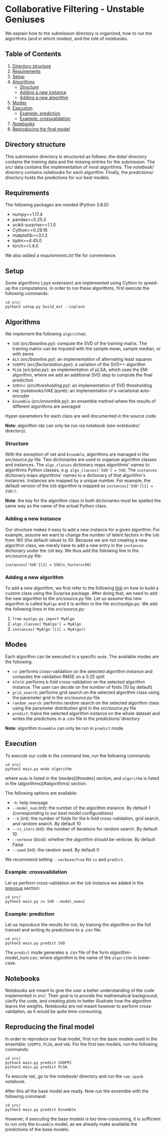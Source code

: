 # Collaborative Filtering - Unstable Geniuses

We explain how to the submission directory is organized, how to run the algorithms (and in which modes), and the role of notebooks.

## Table of Contents

1. [Directory structure](#directory-structure)
2. [Requirements](#requirements)
3. [Setup](#setup)
4. [Algorithms](#algorithms)
    * [Structure](#structure)
    * [Adding a new instance](#adding-a-new-instance)
    * [Adding a new algorithm](#adding-a-new-algorithm)
5. [Modes](#modes)
6. [Execution](#execution)
    * [Example: prediction](#example-prediction)
    * [Example: crossvalidation](#example-crossvalidation)
7. [Notebooks](#notebooks)
8. [Reproducing the final model](#reproducing-the-final-model)

## Directory structure

This submission directory is structured as follows: the *data/* directory contains the training data and the missing entries for the submission. The *src/* data contains the implementation of most algorithms. The *notebook/* directory contains notebooks for each algorithm. Finally, the *predictions/* directory holds the predictions for our best models.

## Requirements

The following packages are needed (Python 3.8.0):

+ numpy>=1.17.4
+ pandas>=0.25.3
+ scikit-surprise>=1.1.0
+ Cython>=0.29.16
+ matplotlib>=3.1.2
+ tqdm>=4.45.0
+ torch>=1.4.0

We also added a *requirements.txt* file for convenience.

## Setup

Some algorithms (*.pyx* extension) are implemented using Cython to speed-up the computations. In order to run these algorithms, first execute the following commands:

```
cd src/
python3 setup.py build_ext --inplace
```

## Algorithms

We implement the following `algorithm`s:

+ `SVD` (*src/baseline.py*): compute the SVD of the training matrix. The training matrix can be imputed with the sample mean, sample median, or with zeros
+ `ALS` (*src/baseline.py*): an implementation of alternating least squares
+ `SVDPP2` (*src/factorization.pyx*): a variation of the SVD++ algorithm
+ `PLSA` (*src/plsa.py*): an implementation of pLSA, which uses the EM-algorithm, where we add an additional SVD step to compute the final prediction
+ `SVDthr` (*src/thresholding.py*): an implementation of SVD thresholding
+ `VAE` (*notebooks/VAE.ipynb*): an implementation of a variational auto-encoder
+ `Ensemble` (*src/ensemble.py*): an ensemble method where the results of different algorithms are averaged

Hyper-parameters for each class are well documented in the source code.

**Note**: algorithm `VAE` can only be run via notebook (see *notebooks/* directory).

### Structure

With the exception of `VAE` and `Ensemble`, algorithms are managed in the *src/source.py* file. Two dictionaries are used to organize algorithm classes and instances. The `algo_classes` dictionary maps algorithms' names to algorithms Python classes, e.g. `algo_classes['SVD'] = SVD`. The `instances` dictionary maps algorithms' names to a dictionary of that algorithm's instances. Instances are mapped by a unique number. For example, the default version of the `SVD` algorithm is mapped as `instances['SVD'][1] = SVD()`.

**Note**: the key for the algorithm class in both dictionaries must be spelled the same way as the name of the actual Python class.

### Adding a new instance

Our structure makes it easy to add a new instance for a given algorithm.
For example, assume we want to change the number of latent factors in the `SVD` from 160 (the default value) to 50. Because we are not creating a new algorithm class, we merely have to add a new entry in the `instances` dictionary under the `SVD` key. We thus add the following line in the *src/source.py* file:

```
instances['SVD'][2] = SVD(n_factors=50)
```

### Adding a new algorithm

To add a new algorithm, we first refer to the following [link](https://surprise.readthedocs.io/en/stable/building_custom_algo.html) on how to build a custom class using the Surprise package.
After doing that, we need to add the new algorithm to the *src/source.py* file. Let us assume this new algorithm is called `MyAlgo` and it is written in the file *src/myalgo.py*. We add the following lines in the *src/source.py*:

1. `from myalgo.py import MyAlgo`
2. `algo_classes['MyAlgo'] = MyAlgo`
3. `instances['MyAlgo'][1] = MyAlgo()`

## Modes

Each algorithm can be executed in a specific `mode`. The available modes are the following:

+ `cv`: performs cross-validation on the selected algorithm instance and computes the validation RMSE on a 0.25 split
+ `kfold`: performs k-fold cross-validation on the selected algorithm instance. The user can decide on the number of folds (10 by default)
+ `grid_search`: performs grid search on the selected algorithm class using the parameter grid in the *src/source.py* file
+ `random_search`: performs random search on the selected algorithm class using the parameter distribution grid in the *src/source.py* file
+ `predict`: trains the selected algorithm instance on the whole dataset and writes the predictions in a *.csv* file in the *predictions/* directory

**Note**: algorithm `Ensemble` can only be run in `predict` mode.

## Execution

To execute our code in the command line, run the following commands:

```
cd src/
python3 main.py mode algorithm
```

where `mode` is listed in the (modes)[#modes] section, and `algorithm` is listed in the (algorithms)[#algorithms] section.

The following options are available:

+ `-h`: help message
+ `--model_num` (int): the number of the algorithm instance. By default 1 (corresponding to our best model configurations)
+ `--k` (int): the number of folds for the k-fold cross-validation, grid search, and random search. By default 10
+ `--rs_iters` (int): the number of iterations for random search. By default 10
+ `--verbose` (bool): whether the algorithm should be verbose. By default False
+ `--seed` (int): the random seed. By default 0

We recommend setting `--verbose=True` for `cv` and `predict`.

### Example: crossvalidation

Let us perform cross-validation on the `SVD` instance we added in the [previous](#adding-a-new-instance) section:

```
cd src/
python3 main.py cv SVD --model_num=2
```

### Example: prediction

Let us reproduce the results for `SVD`, by training the algorithm on the full trainset and writing its predictions to a *.csv* file:

```
cd src/
python3 main.py predict SVD
```

The `predict` mode generates a *.csv* file of the form *algorithm-model_num.csv*, where *algorithm* is the name of the `algorithm` in lower-case.

## Notebooks

Notebooks are meant to give the user a better understanding of the code implemented in *src/*. Their goal is to provide the mathematical background, clarify the code, and creating plots to better illustrate how the algorithm learns the weights.
Notebooks are not meant however to perform cross-validation, as it would be quite time-consuming.

## Reproducing the final model

In order to reproduce our final model, first run the base models used in the ensemble: `SVDPP2`, `PLSA`, and `VAE`. For the first two models, run the following commands:

```
cd src/
python3 main.py predict SVDPP2
python3 main.py predict PLSA
```

To execute `VAE`, go to the *notebook/* directory and run the `vae.ipynb` notebook.

After this all the base model are ready. Now run the ensemble with the following command:

```
cd src/
python3 main.py predict Ensemble
```

However, if executing the base models is too time-consuming, it is sufficient to run only the `Ensemble` model, as we already make available the predictions of the base models.
